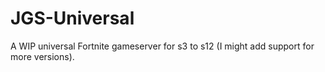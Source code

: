 # JGS-Universal
A WIP universal Fortnite gameserver for s3 to s12 (I might add support for more versions).

